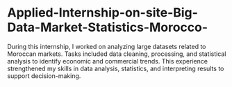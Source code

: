 # Applied-Internship-on-site-Big-Data-Market-Statistics-Morocco-
During this internship, I worked on analyzing large datasets related to Moroccan markets. Tasks included data cleaning, processing, and statistical analysis to identify economic and commercial trends. This experience strengthened my skills in data analysis, statistics, and interpreting results to support decision-making.
